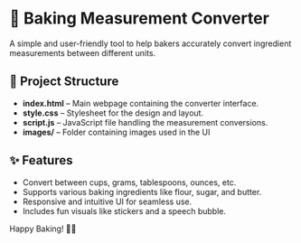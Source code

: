 # 🍰 Baking Measurement Converter  

A simple and user-friendly tool to help bakers accurately convert ingredient measurements between different units.  

## 📁 Project Structure  
- **index.html** – Main webpage containing the converter interface.  
- **style.css** – Stylesheet for the design and layout.  
- **script.js** – JavaScript file handling the measurement conversions.  
- **images/** – Folder containing images used in the UI   

## ✨ Features  
- Convert between cups, grams, tablespoons, ounces, etc.  
- Supports various baking ingredients like flour, sugar, and butter.  
- Responsive and intuitive UI for seamless use.  
- Includes fun visuals like stickers and a speech bubble.  

Happy Baking! 🎂🍪
